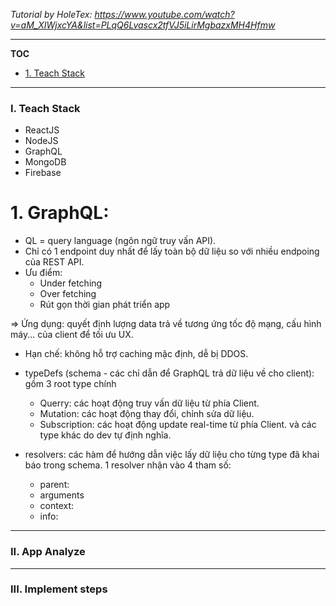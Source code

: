 _Tutorial by HoleTex: https://www.youtube.com/watch?v=aM_XIWjxcYA&list=PLqQ6Lvascx2tfVJ5iLirMgbazxMH4Hfmw_

---
**TOC**
- [1. Teach Stack](#1-teach-stack)

---

### I. Teach Stack

- ReactJS
- NodeJS
- GraphQL
- MongoDB
- Firebase

# 1. GraphQL:
- QL = query language (ngôn ngữ truy vấn API).
- Chỉ có 1 endpoint duy nhất để lấy toàn bộ dữ liệu so với nhiều endpoing của REST API.
- Ưu điểm: 
    + Under fetching
    + Over fetching
    + Rút gọn thời gian phát triển app

=> Ứng dụng: quyết định lượng data trả về tương ứng tốc độ mạng, cấu hình máy... của client để tối ưu UX.

- Hạn chế: không hỗ trợ caching mặc định, dễ bị DDOS.

- typeDefs (schema - các chỉ dẫn để GraphQL trả dữ liệu về cho client): gồm 3 root type chính
  +  Querry: các hoạt động truy vấn dữ liệu từ phía Client.
  +  Mutation: các hoạt động thay đổi, chỉnh sửa dữ liệu.
  +  Subscription: các hoạt động update real-time từ phía Client.
và các type khác do dev tự định nghĩa.

- resolvers: các hàm để hướng dẫn việc lấy dữ liệu cho từng type đã khai báo trong schema. 1 resolver nhận vào 4 tham số:
  + parent:
  + arguments
  + context:
  + info:

---

### II. App Analyze

---

### III. Implement steps
